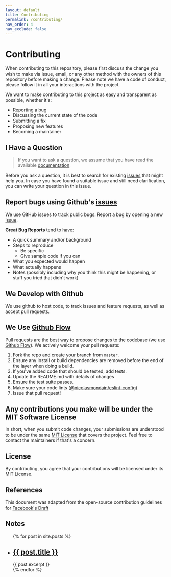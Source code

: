 ```yaml
---
layout: default
title: Contributing
permalink: /contributing/
nav_order: 4
nav_exclude: false
---
```

# Contributing

When contributing to this repository, please first discuss the change you wish to make via issue,
email, or any other method with the owners of this repository before making a change.
Please note we have a code of conduct, please follow it in all your interactions with the project.

We want to make contributing to this project as easy and transparent as possible, whether it's:
- Reporting a bug
- Discussing the current state of the code
- Submitting a fix
- Proposing new features
- Becoming a maintainer

## I Have a Question

> If you want to ask a question, we assume that you have read the available [documentation](README.md).

Before you ask a question, it is best to search for existing [issues](https://github.com/nicolasmondain/fabric/issues) that might help you. In case you have found a suitable issue and still need clarification, you can write your question in this issue.

## Report bugs using Github's [issues]([/issues](https://github.com/nicolasmondain/fabric/issues))
We use GitHub issues to track public bugs. Report a bug by opening a new [issue](https://github.com/nicolasmondain/fabric/issues).

**Great Bug Reports** tend to have:

- A quick summary and/or background
- Steps to reproduce
  - Be specific
  - Give sample code if you can
- What you expected would happen
- What actually happens
- Notes (possibly including why you think this might be happening, or stuff you tried that didn't work)

## We Develop with Github
We use github to host code, to track issues and feature requests, as well as accept pull requests.

## We Use [Github Flow](https://guides.github.com/introduction/flow/index.html)
Pull requests are the best way to propose changes to the codebase (we use [Github Flow](https://guides.github.com/introduction/flow/index.html)).
We actively welcome your pull requests:

1. Fork the repo and create your branch from `master`.
2. Ensure any install or build dependencies are removed before the end of the layer when doing a
   build.
3. If you've added code that should be tested, add tests.
4. Update the README.md with details of changes
5. Ensure the test suite passes.
6. Make sure your code lints ([@nicolasmondain/eslint-config](https://www.npmjs.com/package/@nicolasmondain/eslint-config))
7. Issue that pull request!

## Any contributions you make will be under the MIT Software License
In short, when you submit code changes, your submissions are understood to be under the same [MIT License](http://choosealicense.com/licenses/mit/) that covers the project. Feel free to contact the maintainers if that's a concern.

## License
By contributing, you agree that your contributions will be licensed under its MIT License.

## References
This document was adapted from the open-source contribution guidelines for [Facebook's Draft](https://github.com/facebook/draft-js/blob/a9316a723f9e918afde44dea68b5f9f39b7d9b00/CONTRIBUTING.md)

## Notes

<ul>
  {% for post in site.posts %}
    <li>
      <h2><a href="{{ post.url }}">{{ post.title }}</a></h2>
      {{ post.excerpt }}
    </li>
  {% endfor %}
</ul>
